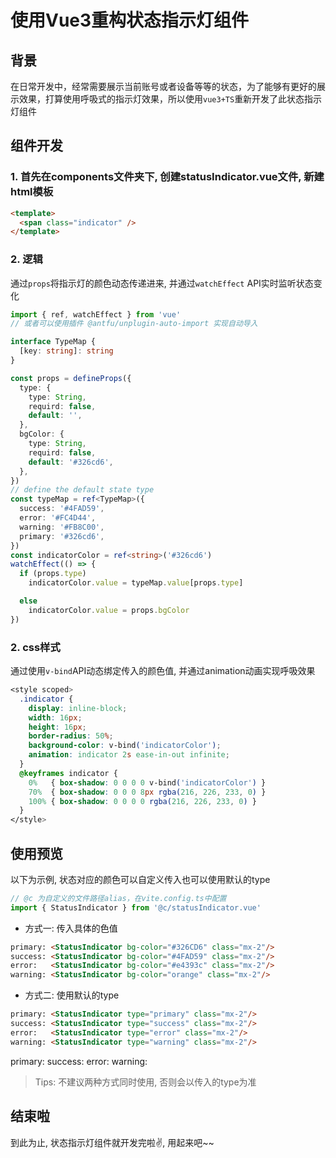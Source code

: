 # 使用Vue3重构状态指示灯组件

## 背景
在日常开发中，经常需要展示当前账号或者设备等等的状态，为了能够有更好的展示效果，打算使用呼吸式的指示灯效果，所以使用`vue3+TS`重新开发了此状态指示灯组件

## 组件开发

### 1. 首先在components文件夹下, 创建statusIndicator.vue文件, 新建html模板
```html
<template>
  <span class="indicator" />
</template>
```
### 2. 逻辑
通过`props`将指示灯的颜色动态传递进来, 并通过`watchEffect` API实时监听状态变化
```ts
import { ref, watchEffect } from 'vue'
// 或者可以使用插件 @antfu/unplugin-auto-import 实现自动导入

interface TypeMap {
  [key: string]: string
}

const props = defineProps({
  type: {
    type: String,
    requird: false,
    default: '',
  },
  bgColor: {
    type: String,
    requird: false,
    default: '#326cd6',
  },
})
// define the default state type
const typeMap = ref<TypeMap>({
  success: '#4FAD59',
  error: '#FC4D44',
  warning: '#FB8C00',
  primary: '#326cd6',
})
const indicatorColor = ref<string>('#326cd6')
watchEffect(() => {
  if (props.type)
    indicatorColor.value = typeMap.value[props.type]

  else
    indicatorColor.value = props.bgColor
})
```
### 2. css样式
通过使用`v-bind`API动态绑定传入的颜色值, 并通过animation动画实现呼吸效果
```css
<style scoped>
  .indicator {
    display: inline-block;
    width: 16px;
    height: 16px;
    border-radius: 50%;
    background-color: v-bind('indicatorColor');
    animation: indicator 2s ease-in-out infinite;
  }
  @keyframes indicator {
    0%   { box-shadow: 0 0 0 0 v-bind('indicatorColor') }
    70%  { box-shadow: 0 0 0 8px rgba(216, 226, 233, 0) }
    100% { box-shadow: 0 0 0 0 rgba(216, 226, 233, 0) }
  }
</style>
```
## 使用预览
以下为示例, 状态对应的颜色可以自定义传入也可以使用默认的type
```ts
// @c 为自定义的文件路径alias，在vite.config.ts中配置
import { StatusIndicator } from '@c/statusIndicator.vue'
```
- 方式一: 传入具体的色值
```html
primary: <StatusIndicator bg-color="#326CD6" class="mx-2"/>
success: <StatusIndicator bg-color="#4FAD59" class="mx-2"/>
error:   <StatusIndicator bg-color="#e4393c" class="mx-2"/>
warning: <StatusIndicator bg-color="orange" class="mx-2"/>
```
- 方式二: 使用默认的type
```html
primary: <StatusIndicator type="primary" class="mx-2"/>
success: <StatusIndicator type="success" class="mx-2"/>
error:   <StatusIndicator type="error" class="mx-2"/>
warning: <StatusIndicator type="warning" class="mx-2"/>
```
primary: <StatusIndicator bg-color="#326CD6" class="mx-2"/>
success: <StatusIndicator bg-color="#4FAD59" class="mx-2"/>
error:   <StatusIndicator bg-color="#e4393c" class="mx-2"/>
warning: <StatusIndicator bg-color="orange" class="mx-2"/>

> Tips: 不建议两种方式同时使用, 否则会以传入的type为准

## 结束啦
到此为止, 状态指示灯组件就开发完啦✌️, 用起来吧~~
